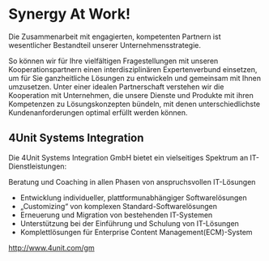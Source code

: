 # Synergy At Work!

Die Zusammenarbeit mit engagierten, kompetenten Partnern ist wesentlicher Bestandteil unserer Unternehmensstrategie.  

So können wir für Ihre vielfältigen Fragestellungen mit unseren Kooperationspartnern einen interdisziplinären Expertenverbund einsetzen, um für Sie ganzheitliche Lösungen zu entwickeln und gemeinsam mit Ihnen umzusetzen. Unter einer idealen Partnerschaft verstehen wir die Kooperation mit Unternehmen, die unsere Dienste und Produkte mit ihren Kompetenzen zu Lösungskonzepten bündeln, mit denen unterschiedlichste Kundenanforderungen optimal erfüllt werden können.  

## 4Unit Systems Integration
Die 4Unit Systems Integration GmbH bietet ein vielseitiges Spektrum an IT-Dienstleistungen:  

Beratung und Coaching in allen Phasen von anspruchsvollen IT-Lösungen  

- Entwicklung individueller, plattformunabhängiger Softwarelösungen
- „Customizing“ von komplexen Standard-Softwarelösungen
- Erneuerung und Migration von bestehenden IT-Systemen
- Unterstützung bei der Einführung und Schulung von IT-Lösungen
- Komplettlösungen für Enterprise Content Management(ECM)-System

http://www.4unit.com/gm
